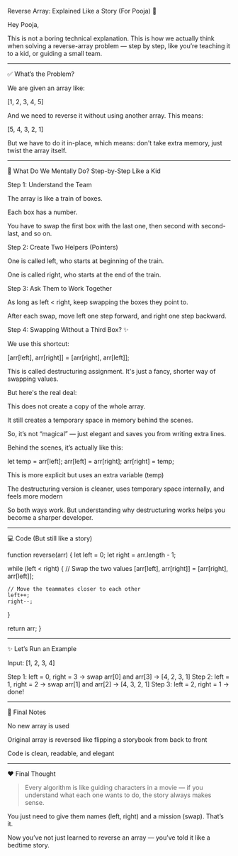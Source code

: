 Reverse Array: Explained Like a Story (For Pooja) 💫

Hey Pooja,

This is not a boring technical explanation. This is how we actually think when solving a reverse-array problem — step by step, like you’re teaching it to a kid, or guiding a small team.


---

✅ What’s the Problem?

We are given an array like:

[1, 2, 3, 4, 5]

And we need to reverse it without using another array. This means:

[5, 4, 3, 2, 1]

But we have to do it in-place, which means: don't take extra memory, just twist the array itself.


---

🧠 What Do We Mentally Do? Step-by-Step Like a Kid

Step 1: Understand the Team

The array is like a train of boxes.

Each box has a number.

You have to swap the first box with the last one, then second with second-last, and so on.


Step 2: Create Two Helpers (Pointers)

One is called left, who starts at beginning of the train.

One is called right, who starts at the end of the train.


Step 3: Ask Them to Work Together

As long as left < right, keep swapping the boxes they point to.

After each swap, move left one step forward, and right one step backward.


Step 4: Swapping Without a Third Box? ✨

We use this shortcut:

[arr[left], arr[right]] = [arr[right], arr[left]];

This is called destructuring assignment. It's just a fancy, shorter way of swapping values.

But here's the real deal:

This does not create a copy of the whole array.

It still creates a temporary space in memory behind the scenes.

So, it’s not “magical” — just elegant and saves you from writing extra lines.


Behind the scenes, it’s actually like this:

let temp = arr[left];
arr[left] = arr[right];
arr[right] = temp;

This is more explicit but uses an extra variable (temp)

The destructuring version is cleaner, uses temporary space internally, and feels more modern


So both ways work. But understanding why destructuring works helps you become a sharper developer.


---

💻 Code (But still like a story)

function reverse(arr) {
  let left = 0;
  let right = arr.length - 1;

  while (left < right) {
    // Swap the two values
    [arr[left], arr[right]] = [arr[right], arr[left]];

    // Move the teammates closer to each other
    left++;
    right--;
  }

  return arr;
}


---

✨ Let’s Run an Example

Input: [1, 2, 3, 4]

Step 1: left = 0, right = 3 → swap arr[0] and arr[3] → [4, 2, 3, 1]
Step 2: left = 1, right = 2 → swap arr[1] and arr[2] → [4, 3, 2, 1]
Step 3: left = 2, right = 1 → done!


---

🧾 Final Notes

No new array is used

Original array is reversed like flipping a storybook from back to front

Code is clean, readable, and elegant



---

❤️ Final Thought

> Every algorithm is like guiding characters in a movie — if you understand what each one wants to do, the story always makes sense.



You just need to give them names (left, right) and a mission (swap). That’s it.

Now you’ve not just learned to reverse an array — you’ve told it like a bedtime story.

  